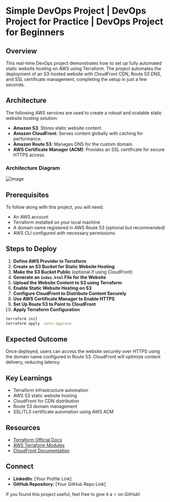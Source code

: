 # Simple DevOps Project | DevOps Project for Practice | DevOps Project for Beginners

## Overview

This real-time DevOps project demonstrates how to set up fully automated static website hosting on AWS using Terraform. The project automates the deployment of an S3-hosted website with CloudFront CDN, Route 53 DNS, and SSL certificate management, completing the setup in just a few seconds.

## Architecture
The following AWS services are used to create a robust and scalable static website hosting solution:

- **Amazon S3**: Stores static website content.
- **Amazon CloudFront**: Serves content globally with caching for performance.
- **Amazon Route 53**: Manages DNS for the custom domain.
- **AWS Certificate Manager (ACM)**: Provides an SSL certificate for secure HTTPS access.

### Architecture Diagram
![Image](https://github.com/user-attachments/assets/bdaeb6cd-565b-4dae-9223-46798091924c)
## Prerequisites

To follow along with this project, you will need:

- An AWS account
- Terraform installed on your local machine
- A domain name registered in AWS Route 53 (optional but recommended)
- AWS CLI configured with necessary permissions

## Steps to Deploy

1. **Define AWS Provider in Terraform**
2. **Create an S3 Bucket for Static Website Hosting**
3. **Make the S3 Bucket Public** (optional if using CloudFront)
4. **Generate an `index.html` File for the Website**
5. **Upload the Website Content to S3 using Terraform**
6. **Enable Static Website Hosting on S3**
7. **Configure CloudFront to Distribute Content Securely**
8. **Use AWS Certificate Manager to Enable HTTPS**
9. **Set Up Route 53 to Point to CloudFront**
10. **Apply Terraform Configuration**

```sh
terraform init
terraform apply -auto-approve
```

## Expected Outcome

Once deployed, users can access the website securely over HTTPS using the domain name configured in Route 53. CloudFront will optimize content delivery, reducing latency.

## Key Learnings

- Terraform infrastructure automation
- AWS S3 static website hosting
- CloudFront for CDN distribution
- Route 53 domain management
- SSL/TLS certificate automation using AWS ACM

## Resources

- [Terraform Official Docs](https://developer.hashicorp.com/terraform/docs)
- [AWS Terraform Modules](https://registry.terraform.io/)
- [CloudFront Documentation](https://docs.aws.amazon.com/AmazonCloudFront/latest/DeveloperGuide/Introduction.html)

## Connect

- **LinkedIn**: [Your Profile Link]
- **GitHub Repository**: [Your GitHub Repo Link]

If you found this project useful, feel free to give it a ⭐ on GitHub!
